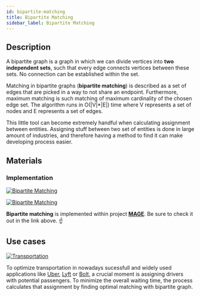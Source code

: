 ```yaml
---
id: bipartite-matching
title: Bipartite Matching
sidebar_label: Bipartite Matching
---
```


## Description

A bipartite graph is a graph in which we can divide vertices into **two independent sets**, such that every edge connects vertices between these sets. No connection can be established within the set.

Matching in bipartite graphs (**bipartite matching**) is described as a set of edges that are picked in a way to not share an endpoint. Furthermore, maximum matching is such matching of maximum cardinality of the chosen edge set. The algorithm runs in O(|V|*|E|) time where V represents a set of nodes and E represents a set of edges.

This little tool can become extremely handful when calculating assignment between entities. Assigning stuff between two set of entities is done in large amount of industries, and therefore having a method to find it can make developing process easier.

## Materials

### Implementation

[![Bipartite Matching](https://img.shields.io/badge/Bipartite_Matching-Implementation-FB6E00?style=for-the-badge&logo=github&logoColor=white)](/mage/query-modules/cpp/bipartite-matching)

[![Bipartite Matching](https://img.shields.io/badge/Bipartite_Matching-Documentation-FCC624?style=for-the-badge&logo=cplusplus&logoColor=white)](/mage/query-modules/cpp/bipartite-matching)

**Bipartite matching** is implemented within project [**MAGE**](https://github.com/memgraph/mage). Be sure to check it out in the link above. :point_up:

## Use cases

[![Transportation](https://img.shields.io/badge/Transportation-Application-8A477F?style=for-the-badge)](/mage/query-modules/python/node-similarity)

To optimize transportation in nowadays sucessfull and widely used applications like [Uber](https://www.uber.com/), [Lyft](https://www.lyft.com/) or [Bolt](https://bolt.eu/en/), a crucial moment is assigning drivers with potential passengers. To minimize the overall waiting time, the process calculates that assignment by finding optimal matching with bipartite graph.
